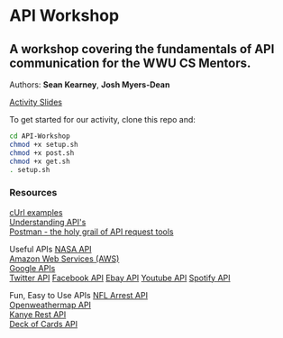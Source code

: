 # API Workshop
## A workshop covering the fundamentals of API communication for the WWU CS Mentors.
Authors: __Sean Kearney__, __Josh Myers-Dean__

[Activity Slides](https://docs.google.com/presentation/d/1eNHcMHTYJ9ifFVIpLIABoVyhL5KmsWFDumFUPtB5qfs/edit?usp=sharing)

To get started for our activity, clone this repo and:
```bash
cd API-Workshop
chmod +x setup.sh
chmod +x post.sh
chmod +x get.sh
. setup.sh
```
### Resources  
  [cUrl examples](https://gist.github.com/subfuzion/08c5d85437d5d4f00e58)  
  [Understanding API's](https://www.smashingmagazine.com/2018/01/understanding-using-rest-api/)  
  [Postman - the holy grail of API request tools](https://www.getpostman.com/)  
  
  Useful APIs
  [NASA API](https://api.nasa.gov/)  
  [Amazon Web Services (AWS)](https://docs.aws.amazon.com/)  
  [Google APIs](https://developers.google.com/apis-explorer)  
  [Twitter API](https://developer.twitter.com/)
  [Facebook API](https://developers.facebook.com/)
  [Ebay API](https://developer.ebay.com/common/api/)
  [Youtube API](https://developers.google.com/youtube?csw=1#data_api)
  [Spotify API](https://developer.spotify.com/documentation/web-api/)
  
  Fun, Easy to Use APIs
  [NFL Arrest API](http://nflarrest.com/api/)  
  [Openweathermap API](https://openweathermap.org/api)  
  [Kanye Rest API](https://kanye.rest/)  
  [Deck of Cards API](https://deckofcardsapi.com/)  
  
